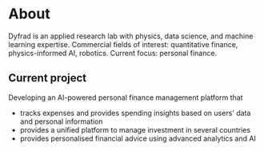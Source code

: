 # About 

Dyfrad is an applied research lab with physics, data science, and machine learning expertise. Commercial fields of interest: quantitative finance, physics-informed AI, robotics. Current focus: personal finance.

## Current project
Developing an AI-powered personal finance management platform that
* tracks expenses and provides spending insights based on users' data and personal information
* provides a unified platform to manage investment in several countries
* provides personalised financial advice using advanced analytics and AI

